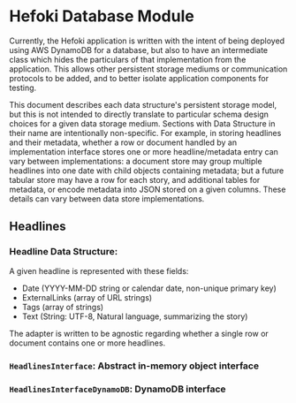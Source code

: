 # Hefoki Database Module

Currently, the Hefoki application is written with the intent of being deployed
using AWS DynamoDB for a database, but also to have an intermediate class which
hides the particulars of that implementation from the application. This allows
other persistent storage mediums or communication protocols to be added, and to
better isolate application components for testing.

This document describes each data structure's persistent storage model, but
this is not intended to directly translate to particular schema design choices
for a given data storage medium. Sections with Data Structure in their name are
intentionally non-specific. For example, in storing headlines and their
metadata, whether a row or document handled by an implementation interface
stores one or more headline/metadata entry can vary between implementations: a
document store may group multiple headlines into one date with child objects
containing metadata; but a future tabular store may have a row for each story,
and additional tables for metadata, or encode metadata into JSON stored on a
given columns. These details can vary between data store implementations.

## Headlines
### Headline Data Structure:
A given headline is represented with these fields:
* Date           (YYYY-MM-DD string or calendar date, non-unique primary key)
* ExternalLinks  (array of URL strings)
* Tags           (array of strings)
* Text           (String: UTF-8, Natural language, summarizing the story)

The adapter is written to be agnostic regarding whether a single row or
document contains one or more headlines.

### `HeadlinesInterface`: Abstract in-memory object interface
### `HeadlinesInterfaceDynamoDB`: DynamoDB interface
